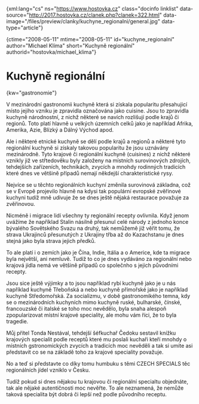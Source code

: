 
{xml:lang="cs" ns="https://www.hostovka.cz" class="docinfo linklist" data-source="http://2017.hostovka.cz/clanek.php?clanek=322.html" data-image="/files/preview/clanky/kuchyne_regionalni/general.jpg" data-type="article"}

{ctime="2008-05-11" mtime="2008-05-11" id="kuchyne\_regionalni" author="Michael Klíma" short="Kuchyně regionální" authorid="hostovka/michael\_klima"}

# Kuchyně regionální

<!-- generated attribute kw by user_udpatekw.sh on 2019-03-13, do not edit -->

{kw="gastronomie"}

V mezinárodní gastronomii kuchyně která si získala popularitu přesahujicí místo jejího vzniku je zpravidla označována jako cuisine. Jsou to zpravidla kuchyně národnostní, z nichž některé se navích rozlišují podle krajů či regionů. Toto platí hlavně u velkých územních celků jako je například Afrika, Amerika, Azie, Blízký a Dálný Východ apod.

Ale i některé etnické kuchyně se dělí podle krajů a regionů a některé tyto regionální kuchyně si získaly takovou popularitu že jsou uznávány mezinárodně. Tyto krajové či regionální kuchyně (cuisines) z nichž některé vznikly již ve střtedověku byly založeny na místních surovinových zdrojích, tehdejších zařízeních, technikách, zvycích a mnohdy rodinných tradicích které dnes ve většině případů nemají někdejší charakteristické rysy.

Nejvíce se u těchto regionálních kuchyní změnila surovinová základna, což se v Evropě projevilo hlavně na kdysi tak populární evropské zvěřinové kuchyni tudíž mně udivuje že se dnes ještě nějaká restaurace považuje za zvěřinovou.

Nicméně i migrace lidí všechny ty regionální recepty ovlivnila. Když jenom uvážíme že například Stalin násilně přesunul celé národy z jednoho konce bývalého Sovětského Svazu na druhý, tak nemůžemě již věřit tomu, že strava Ukrajinců přesunutých z Ukrajiny třba až do Kazachstanu je dnes stejná jako byla strava jejich předků.

To ale platí i o zemích jako je Čína, Indie, Itália a o Americe, kde ta migrace byla největší, ani nemluvě. Tudíž to co je dnes vydáváno za regionální nebo krajová jídla nemá ve většině případů co společnho s jejich původními recepty.

Jsou sice ještě výjimky a to jsou například rybí kuchyně jako je u nás například kuchyně Třeboňská a nebo kuchyně přímořské jako je například kuchyně Středomořská. Za socializmu, v době gastronomikého temna, kdy se o mezinárodních kuchyních mimo kuchyně ruské, bulharské, čínské, francouzské či italské se toho moc nevědělo, byla snaha alespoň zpopularizovat místní krajové speciality, ale mohu vám říci, že to byla tragedie.

Můj přítel Tonda Nestával, tehdejší šéfkuchař Čedoku sestavil knížku krajových specialit podle receptů které mu poslali kuchaři kteří mnohdy o místních gstronomických zvycích a tradicích moc nevěděli a tak si umíte asi představit co se na základě toho za krajové speciality považuje.

No a teď si představte co díky tomu humbuku s těmi CZECH SPECIALS těc regionálních jídel vzniklo v Česku.

Tudíž pokud si dnes nějakou tu krajovou či regionální specialtu objednáte, tak ale nějaké autentičnosti moc nevěřte. To ale neznamená, že nemůže taková specialita být dobrá či lepší než podle původního receptu.

